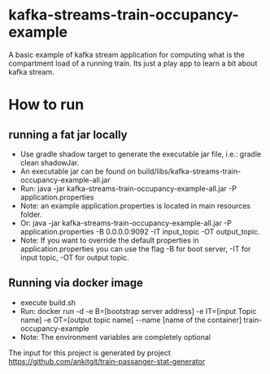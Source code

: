 # kafka-streams-train-occupancy-example
A basic example of kafka stream application for computing what is the compartment load of a running train.
Its just a play app to learn a bit about kafka stream.

# How to run
## running a fat jar locally
* Use gradle shadow target to generate the executable jar file, i.e.: gradle clean shadowJar.
* An executable jar can be found on build/libs/kafka-streams-train-occupancy-example-all.jar
* Run: java -jar kafka-streams-train-occupancy-example-all.jar -P application.properties
* Note: an example application.properties is located in main resources folder.
* Or: java -jar kafka-streams-train-occupancy-example-all.jar -P application.properties -B 0.0.0.0:9092 -IT input_topic -OT output_topic.
* Note: If you want to override the default properties in application.properties you can use the flag -B for boot server, -IT for input topic, -OT for output topic.

## Running via docker image
* execute build.sh
* Run: docker run -d -e B=[bootstrap server address] -e IT=[input Topic name] -e OT=[output topic name] --name [name of the container] train-occupancy-example
* Note: The environment variables are completely optional

The input for this project is generated by project https://github.com/ankitgit/train-passanger-stat-generator
